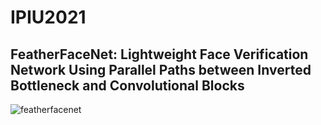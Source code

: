 # IPIU2021
## FeatherFaceNet: Lightweight Face Verification Network Using Parallel Paths between Inverted Bottleneck and Convolutional Blocks
![featherfacenet](https://user-images.githubusercontent.com/75057781/121523263-fb66ee80-ca30-11eb-90c1-9602d099c70d.PNG)
